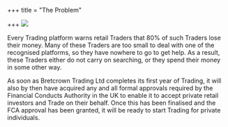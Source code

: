 +++
title = "The Problem"

+++
![](/images/stressedout.jpg)

Every Trading platform warns retail Traders that 80% of such Traders lose their money. Many of these Traders are too small to deal with one of the recognised platforms, so they have nowhere to go to get help. As a result, these Traders either do not carry on searching, or they spend their money in some other way.

As soon as Bretcrown Trading Ltd completes its first year of Trading, it will also by then have acquired any and all formal approvals required by the Financial Conducts Authority in the UK to enable it to accept private retail investors and Trade on their behalf.  Once this has been finalised and the FCA approval has been granted, it will be ready to start Trading for private individuals.